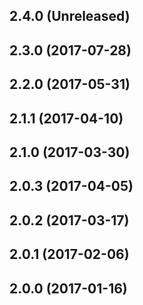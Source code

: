 ## 2.4.0 (Unreleased)

## 2.3.0 (2017-07-28)

## 2.2.0 (2017-05-31)

## 2.1.1 (2017-04-10)
## 2.1.0 (2017-03-30)

## 2.0.3 (2017-04-05)
## 2.0.2 (2017-03-17)
## 2.0.1 (2017-02-06)
## 2.0.0 (2017-01-16)

